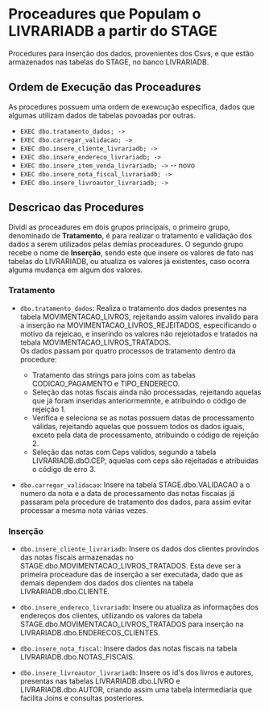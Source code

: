 # Proceadures que Populam o LIVRARIADB a partir do STAGE

Procedures para inserção dos dados, provenientes dos Csvs, e que estão armazenados nas tabelas do STAGE, no banco LIVRARIADB. 

## Ordem de Execução das Proceadures

As procedures possuem uma ordem de exewcução específica, dados que algumas utilizam dados de tabelas povoadas por outras.

- `EXEC dbo.tratamento_dados; ->`
- `EXEC dbo.carregar_validacao; ->`
- `EXEC dbo.insere_cliente_livrariadb; ->`
- `EXEC dbo.insere_endereco_livrariadb; ->`
- `EXEC dbo.insere_item_venda_livrariadb; ->` -- novo
- `EXEC dbo.insere_nota_fiscal_livrariadb; ->`
- `EXEC dbo.insere_livroautor_livrariadb; ->`



## Descricao das Procedures

Dividi as proceadures em dois grupos principais, o primeiro grupo, denominado de **Tratamento**, é para realizar o tratamento e validação dos dados a serem utilizados pelas demias proceadures. O segundo grupo recebe o nome de **Inserção**, sendo este que insere os valores de fato nas tabelas do LIVRARIADB, ou atualiza os valores já existentes, caso ocorra alguma mudança em algum dos valores.

### Tratamento

- `dbo.tratamento_dados`: Realiza o tratamento dos dados presentes na tabela MOVIMENTACAO_LIVROS, rejeitando assim valores invalido para a inserção na MOVIMENTACAO_LIVROS_REJEITADOS, especificando o motivo da rejeicao, e inserindo os valores não rejeiotados e tratados na tebala MOVIMENTACAO_LIVROS_TRATADOS. <br>
Os dados passam por quatro processos de tratamento dentro da procedure:
    - Tratamento das strings para joins com as tabelas CODICAO_PAGAMENTO e TIPO_ENDERECO.
    - Seleção das notas fiscais ainda não processadas, rejeitando aquelas que já foram inseridas anteriormemnte, e atribuindo o código de rejeição 1.
    - Verifica e seleciona se as notas possuem datas de processamento válidas, rejeitando aquelas que possuem todos os dados iguais, exceto pela data de processamento, atribuindo o código de rejeição 2.
    - Seleção das notas com Ceps validos, segundo a tabela LIVRARIADB.dbO.CEP, aquelas com ceps são rejeitadas e atribuidas o código de erro 3.

- `dbo.carregar_validacao`: Insere na tabela STAGE.dbo.VALIDACAO a o numero da nota e a data de processamento das notas fiscaias já passaram pela procedure de tratamento dos dados, para assim evitar processar a mesma nota várias vezes.

### Inserção

- `dbo.insere_cliente_livrariadb`: Insere os dados dos clientes provindos das notas fiscais armazenadas no STAGE.dbo.MOVIMENTACAO_LIVROS_TRATADOS. Esta deve ser a primeira proceadure das de inserção a ser executada, dado que as demais dependem dos dados dos clientes na tabela LIVRARIADB.dbo.CLIENTE.

- `dbo.insere_endereco_livrariadb`: Insere ou atualiza as informações dos endereços dos clientes, utilizando os valores da tabela STAGE.dbo.MOVIMENTACAO_LIVROS_TRATADOS para inserção na LIVRARIADB.dbo.ENDERECOS_CLIENTES. 

- `dbo.insere_nota_fiscal`: Insere dados das notas fiscais na tabela LIVRARIADB.dbo.NOTAS_FISCAIS.

- `dbo.insere_livroautor_livrariadb`: Insere os id's dos livros e autores, presentas nas tabelas LIVRARIADB.dbo.LIVRO e LIVRARIADB.dbo.AUTOR, criando assim uma tabela intermediaria que facilita Joins e consultas posteriores.